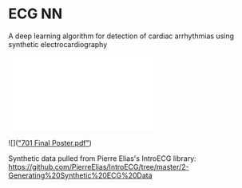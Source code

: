 # ECG NN
A deep learning algorithm for detection of cardiac arrhythmias using synthetic electrocardiography

![](/poster.pdf)

![](["701 Final Poster.pdf"](https://github.com/llorenz29/ECGNN/blob/8ea522b9e8fd150035f87cd2448d8b3715892761/701%20Final%20Poster.pdf))

Synthetic data pulled from Pierre Elias's IntroECG library: https://github.com/PierreElias/IntroECG/tree/master/2-Generating%20Synthetic%20ECG%20Data

